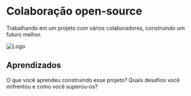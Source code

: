 # Colaboração open-source

Trabalhando em um projeto com vários colaboradores, construindo um futuro melhor.

![Logo](https://dev-to-uploads.s3.amazonaws.com/uploads/articles/th5xamgrr6se0x5ro4g6.png)


## Aprendizados

O que você aprendeu construindo esse projeto? Quais desafios você enfrentou e como você superou-os?